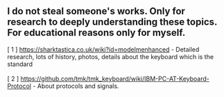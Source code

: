 <h2>I do not steal someone's works. Only for research to deeply understanding these topics. For educational reasons only for myself.
</h2>

[ 1 ] https://sharktastica.co.uk/wiki?id=modelmenhanced - Detailed research, lots of history, photos, details about the keyboard which is the standard
<br /><br />
[ 2 ] https://github.com/tmk/tmk_keyboard/wiki/IBM-PC-AT-Keyboard-Protocol - About protocols and signals.
